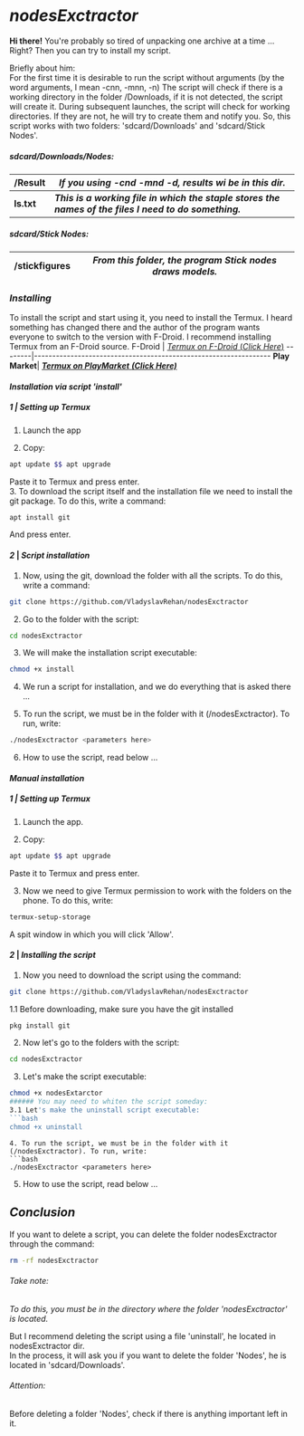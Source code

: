 # _nodesExctractor_
**Hi there!**
You're probably so tired of unpacking one archive at a time ... Right?
Then you can try to install my script. 

Briefly about him:  
For the first time it is desirable to run the script without arguments (by the word arguments, I mean -cnn, -mnn, -n)
The script will check if there is a working directory in the folder /Downloads, if it is not detected, the script will create it.
During subsequent launches, the script will check for working directories. If they are not, he will try to create them and notify you.
So, this script works with two folders: 'sdcard/Downloads' and 'sdcard/Stick Nodes'.

##### _sdcard/Downloads/Nodes:_
/Result    | _If you using -cnd -mnd -d, results wi be in this dir._
-----------|-----------------------------------------------------
**ls.txt**| **_This is a working file in which the staple stores the names of the files I need to do something._**

##### _sdcard/Stick Nodes:_
/stickfigures | _From this folder, the program Stick nodes draws models._
--------------|---------------

### **_Installing_**
To install the script and start using it, you need to install the Termux. I heard something has changed there and the author of the program wants everyone to switch to the version with F-Droid.
I recommend installing Termux from an F-Droid source.
F-Droid | [_Termux on F-Droid_ (_Click Here_)](https://f-droid.org/en/packages/com.termux/)
--------|-----------------------------------------------------------------
**Play Market**| [_**Termux on PlayMarket**_ _**(Click Here)**_](https://play.google.com/store/apps/details?id=com.termux)  

#### _Installation via script 'install'_
##### *1* | _Setting up Termux_
1. Launch the app  

2. Copy:
```bash
apt update $$ apt upgrade
```
Paste it to Termux and press enter.  
3. To download the script itself and the installation file we need to install the git package. To do this, write a command:  
```bash
apt install git
```
And press enter.
#### *2* | _Script installation_
1. Now, using the git, download the folder with all the scripts. To do this, write a command:
```bash
git clone https://github.com/VladyslavRehan/nodesExctractor  
```  

2. Go to the folder with the script:
```bash
cd nodesExctractor
```  

3. We will make the installation script executable:
```bash
chmod +x install
```  

4. We run a script for installation, and we do everything that is asked there ...  

5. To run the script, we must be in the folder with it (/nodesExctractor). To run, write:
```bash
./nodesExctractor <parameters here>
```  

6. How to use the script, read below ...

#### _Manual installation_
##### *1* |  _Setting up Termux_
1. Launch the app.  

2. Copy:
```bash
apt update $$ apt upgrade
```
Paste it to Termux and press enter.  

3. Now we need to give Termux permission to work with the folders on the phone. To do this, write:
```bash
termux-setup-storage
```
A spit window in which you will click 'Allow'.
#### *2* |  _Installing the script_
1. Now you need to download the script using the command:
```bash
git clone https://github.com/VladyslavRehan/nodesExctractor
```
   1.1 Before downloading, make sure you have the git installed
   ```bash
   pkg install git
   ```  

2. Now let's go to the folders with the script:
```bash
cd nodesExctractor
```  

3. Let's make the script executable:
```bash
chmod +x nodesExtarctor
###### You may need to whiten the script someday:
3.1 Let's make the uninstall script executable:
```bash
chmod +x uninstall
```  

```
4. To run the script, we must be in the folder with it (/nodesExctractor). To run, write:
```bash
./nodesExctractor <parameters here>
```  

5. How to use the script, read below ...  

## *_Conclusion_*
If you want to delete a script, you can delete the folder nodesExctractor through the command:
```bash
rm -rf nodesExctractor
```
###### *Take note:*
_To do this, you must be in the directory where the folder 'nodesExctractor' is located._

But I recommend deleting the script using a file 'uninstall', he located in nodesExctractor dir.  
In the process, it will ask you if you want to delete the folder 'Nodes', he is located in 'sdcard/Downloads'.  

###### *Attention:*
Before deleting a folder 'Nodes', check if there is anything important left in it.



